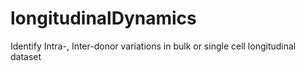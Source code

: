 # longitudinalDynamics
Identify Intra-, Inter-donor variations in bulk or single cell longitudinal dataset
